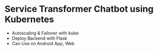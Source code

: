 # Service Transformer Chatbot using Kubernetes

- Autoscaling & Failover with kube
- Deploy Backend with Flask
- Can Use on Android App, Web
